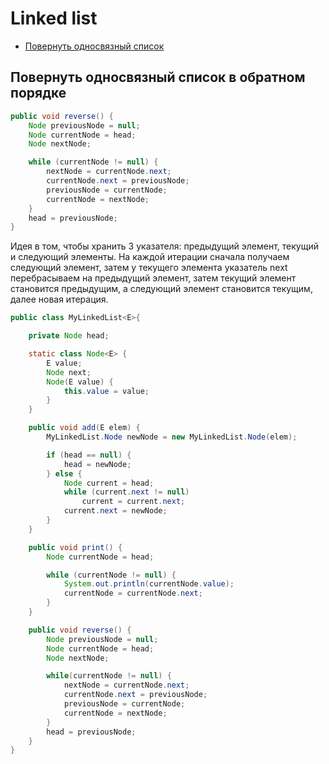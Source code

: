 # Linked list

+ [Повернуть односвязный список](#повернуть-односвязный-список)

## Повернуть односвязный список в обратном порядке

```java
public void reverse() {
    Node previousNode = null;
    Node currentNode = head;
    Node nextNode;

    while (currentNode != null) {
        nextNode = currentNode.next;
        currentNode.next = previousNode;
        previousNode = currentNode;
        currentNode = nextNode;
    }
    head = previousNode;
}
```

Идея в том, чтобы хранить 3 указателя: предыдущий элемент, текущий и следующий элементы. На каждой итерации сначала получаем
следующий элемент, затем у текущего элемента указатель next перебрасываем на предыдущий элемент, затем текущий элемент становится предыдущим,
а следующий элемент становится текущим, далее новая итерация.

```java
public class MyLinkedList<E>{

    private Node head;

    static class Node<E> {
        E value;
        Node next;
        Node(E value) {
            this.value = value;
        }
    }

    public void add(E elem) {
        MyLinkedList.Node newNode = new MyLinkedList.Node(elem);

        if (head == null) {
            head = newNode;
        } else {
            Node current = head;
            while (current.next != null)
                current = current.next;
            current.next = newNode;
        }
    }

    public void print() {
        Node currentNode = head;

        while (currentNode != null) {
            System.out.println(currentNode.value);
            currentNode = currentNode.next;
        }
    }

    public void reverse() {
        Node previousNode = null;
        Node currentNode = head;
        Node nextNode;

        while(currentNode != null) {
            nextNode = currentNode.next;
            currentNode.next = previousNode;
            previousNode = currentNode;
            currentNode = nextNode;
        }
        head = previousNode;
    }
}      
```
